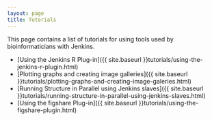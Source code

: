 ```yaml
---
layout: page
title: Tutorials
---
```


This page contains a list of tutorials for using tools used by 
bioinformaticians with Jenkins.

- [Using the Jenkins R Plug-in]({{ site.baseurl }}tutorials/using-the-jenkins-r-plugin.html)
- [Plotting graphs and creating image galleries]({{ site.baseurl }}tutorials/plotting-graphs-and-creating-image-galeries.html)
- [Running Structure in Parallel using Jenkins slaves]({{ site.baseurl }}tutorials/running-structure-in-parallel-using-jenkins-slaves.html)
- [Using the figshare Plug-in]({{ site.baseurl }}tutorials/using-the-figshare-plugin.html)
